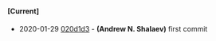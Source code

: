 
#### [Current]

#### 
 * 2020-01-29 [020d1d3](../../commit/020d1d3) - __(Andrew N. Shalaev)__ first commit
